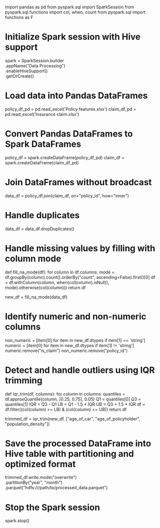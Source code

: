 import pandas as pd
from pyspark.sql import SparkSession
from pyspark.sql.functions import col, when, count
from pyspark.sql import functions as F

# Initialize Spark session with Hive support
spark = SparkSession.builder \
    .appName("Data Processing") \
    .enableHiveSupport() \
    .getOrCreate()

# Load data into Pandas DataFrames
policy_df_pd = pd.read_excel('Policy features.xlsx')
claim_df_pd = pd.read_excel('Insurance claim.xlsx')

# Convert Pandas DataFrames to Spark DataFrames
policy_df = spark.createDataFrame(policy_df_pd)
claim_df = spark.createDataFrame(claim_df_pd)

# Join DataFrames without broadcast
data_df = policy_df.join(claim_df, on="policy_id", how="inner")

# Handle duplicates
data_df = data_df.dropDuplicates()

# Handle missing values by filling with column mode
def fill_na_mode(df):
    for column in df.columns:
        mode = df.groupBy(column).count().orderBy("count", ascending=False).first()[0]
        df = df.withColumn(column, when(col(column).isNull(), mode).otherwise(col(column)))
    return df

new_df = fill_na_mode(data_df)

# Identify numeric and non-numeric columns
non_numeric = [item[0] for item in new_df.dtypes if item[1] == 'string']
numeric = [item[0] for item in new_df.dtypes if item[1] != 'string']
numeric.remove("is_claim")
non_numeric.remove("policy_id")

# Detect and handle outliers using IQR trimming
def iqr_trim(df, columns):
    for column in columns:
        quantiles = df.approxQuantile(column, [0.25, 0.75], 0.05)
        Q1 = quantiles[0]
        Q3 = quantiles[1]
        IQR = Q3 - Q1
        LB = Q1 - 1.5 * IQR
        UB = Q3 + 1.5 * IQR
        df = df.filter((col(column) >= LB) & (col(column) <= UB))
    return df

trimmed_df = iqr_trim(new_df, ["age_of_car", "age_of_policyholder", "population_density"])

# Save the processed DataFrame into Hive table with partitioning and optimized format
trimmed_df.write.mode("overwrite") \
    .partitionBy("year", "month") \
    .parquet("hdfs:///path/to/processed_data.parquet")

# Stop the Spark session
spark.stop()
